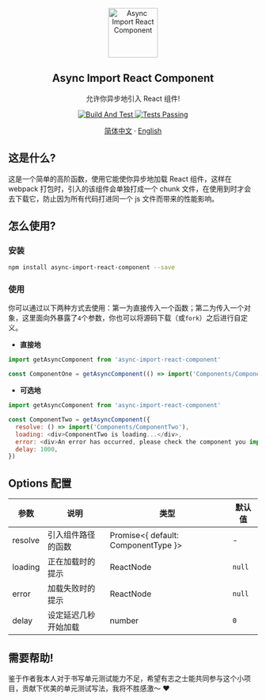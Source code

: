 <p align="center">
 <img width="100px" src="https://cdn.nlark.com/yuque/0/2020/png/341314/1598028307572-0d808194-8c87-4a36-88b9-eb3500c87832.png#align=left&display=inline&height=169&margin=%5Bobject%20Object%5D&name=logo.png&originHeight=1487&originWidth=1237&size=153699&status=done&style=none&width=141" align="center" alt="Async Import React Component" />
 <h2 align="center">Async Import React Component</h2>
 <p align="center">允许你异步地引入 React 组件!</p>
</p>
  <p align="center">
    <a href="https://github.com/vortesnail/async-import-react-component/actions">
      <img alt="Build And Test" src="https://img.shields.io/github/workflow/status/vortesnail/async-import-react-component/Deploy%20GitHub%20Pages?label=Build%20And%20Test&logo=github&style=flat-square"/>
    </a>
    <a href="https://codecov.io/gh/vortesnail/async-import-react-component">
      <img alt="Tests Passing" src="https://img.shields.io/codecov/c/github/vortesnail/async-import-react-component?style=flat-square" />
    </a>
    <br />
  </p>

  <p align="center">
    <a href="README_cn.md">简体中文</a>
    ·
    <a href="README.md">English</a>
  </p>
</p>

## 这是什么?

这是一个简单的高阶函数，使用它能使你异步地加载 React 组件，这样在 webpack 打包时，引入的该组件会单独打成一个 chunk 文件，在使用到时才会去下载它，防止因为所有代码打进同一个 js 文件而带来的性能影响。

## 怎么使用?

### 安装

```bash
npm install async-import-react-component --save
```

### 使用

你可以通过以下两种方式去使用：第一为直接传入一个函数；第二为传入一个对象，这里面向外暴露了`4`个参数，你也可以将源码下载（或`fork`）之后进行自定义。

- **直接地**

```javascript
import getAsyncComponent from 'async-import-react-component'

const ComponentOne = getAsyncComponent(() => import('Components/ComponentOne'))
```

- **可选地**

```javascript
import getAsyncComponent from 'async-import-react-component'

const ComponentTwo = getAsyncComponent({
  resolve: () => import('Components/ComponentTwo'),
  loading: <div>ComponentTwo is loading...</div>,
  error: <div>An error has occurred, please check the component you import.</div>,
  delay: 1000,
})
```

## Options 配置

| 参数    | 说明                 | 类型                                | 默认值 |
| ------- | -------------------- | ----------------------------------- | ------ |
| resolve | 引入组件路径的函数   | Promise<{ default: ComponentType }> | -      |
| loading | 正在加载时的提示     | ReactNode                           | `null` |
| error   | 加载失败时的提示     | ReactNode                           | `null` |
| delay   | 设定延迟几秒开始加载 | number                              | `0`    |

## 需要帮助!

鉴于作者我本人对于书写单元测试能力不足，希望有志之士能共同参与这个小项目，贡献下优美的单元测试写法，我将不胜感激～ ❤️
